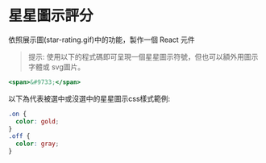 # 星星圖示評分

依照展示圖(star-rating.gif)中的功能，製作一個 React 元件

> 提示: 使用以下的程式碼即可呈現一個星星圖示符號，但也可以額外用圖示字體或 svg圖片。

```jsx
<span>&#9733;</span>
```

以下為代表被選中或沒選中的星星圖示css樣式範例:

```css
.on {
  color: gold;
}
.off {
  color: gray;
}
```
